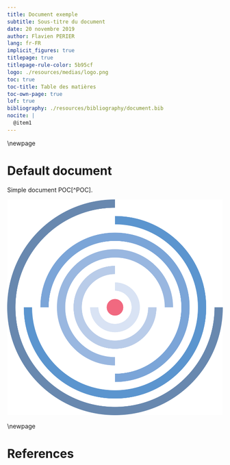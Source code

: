 ```yaml
---
title: Document exemple
subtitle: Sous-titre du document
date: 20 novembre 2019
author: Flavien PERIER
lang: fr-FR
implicit_figures: true
titlepage: true
titlepage-rule-color: 5b95cf
logo: ./resources/medias/logo.png
toc: true
toc-title: Table des matières
toc-own-page: true
lof: true
bibliography: ./resources/bibliography/document.bib
nocite: |
  @item1
---
```


\newpage

# Default document

Simple document POC[^POC].

![Image](./resources/medias/logo.png)

\newpage

# References
